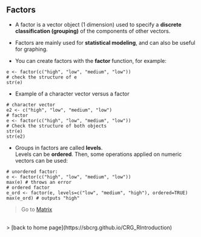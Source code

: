 <h2>Factors</h2>

* A factor is a vector object (1 dimension) used to specify a **discrete classification (grouping)** of the components of other vectors.

* Factors are mainly used for **statistical modeling**, and can also be useful for graphing.

* You can create factors with the **factor** function, for example:

```{r}
e <- factor(c("high", "low", "medium", "low"))
# check the structure of e
str(e)
```

* Example of a character vector versus a factor

```{r}
# character vector
e2 <- c("high", "low", "medium", "low")
# factor
e <- factor(c("high", "low", "medium", "low"))
# Check the structure of both objects
str(e)
str(e2)
```

* Groups in factors are called **levels**.<br>
Levels can be **ordered**. Then, some operations applied on numeric vectors can be used:

```{r}
# unordered factor:
e <- factor(c("high", "low", "medium", "low"))
max(e) # throws an error
# ordered factor
e_ord <- factor(e, levels=c("low", "medium", "high"), ordered=TRUE)
max(e_ord) # outputs "high"
```

> Go to [Matrix](https://sbcrg.github.io/CRG_RIntroduction/matrix)
<br>
> [back to home page](https://sbcrg.github.io/CRG_RIntroduction)


